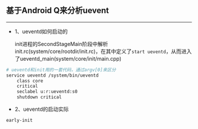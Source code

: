 ## 基于Android Q来分析uevent

---

- 1、ueventd如何启动的

  init进程的SecondStageMain阶段中解析init.rc(system/core/rootdir/init.rc)，在其中定义了`start ueventd`，从而进入了ueventd_main(system/core/init/main.cpp)

```bash
# ueventd和init用的一套代码，通过argv[0]来区分
service ueventd /system/bin/ueventd
    class core
    critical
    seclabel u:r:ueventd:s0
    shutdown critical
```

- 2、ueventd的启动实际

```
early-init
```
